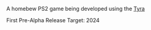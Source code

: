 
A homebew PS2 game being developed using the <a href='https://github.com/h4570/tyra'>Tyra</a>

First Pre-Alpha Release Target: 2024
